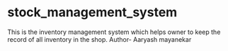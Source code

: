 # stock_management_system
This is the inventory management system which helps owner to keep the record of all inventory in the shop.
Author- Aaryash mayanekar
